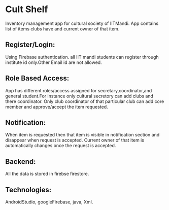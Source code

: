 # Cult Shelf
Inventory management app for cultural society of IITMandi. App contains list of items clubs have and current owner of that item.
## Register/Login:
Using Firebase authentication. all IIT mandi students can register through institute id only.Other Email id are not allowed.
## Role Based Access:
App has different roles/access assigned for secretary,coordinator,and general student.For instance only cultural secretory can add clubs and there coordinator. Only club coordinator of that particular club can add core member and approve/accept the item requested.
## Notification: 
When item is requested then that item is visible in notification section and disappear when request is accepted. Current owner of that item is automatically changes once the request is accepted.
## Backend: 
All the data is stored  in firebse firestore.
## Technologies: 
AndroidStudio, googleFirebase, java, Xml.
